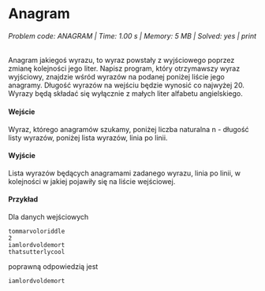 # Anagram
###### Problem code: ANAGRAM \| Time: 1.00 s \| Memory: 5 MB \| Solved: yes \| print

Anagram jakiegoś wyrazu, to wyraz powstały z wyjściowego poprzez zmianę kolejności jego liter. Napisz program, który otrzymawszy wyraz wyjściowy, znajdzie wśród wyrazów na podanej poniżej liście jego anagramy. Długość wyrazów na wejściu będzie wynosić co najwyżej 20. Wyrazy będą składać się wyłącznie z małych liter alfabetu angielskiego.

#### Wejście
Wyraz, którego anagramów szukamy, poniżej liczba naturalna n - długość listy wyrazów, poniżej lista wyrazów, linia po linii.

#### Wyjście
Lista wyrazów będących anagramami zadanego wyrazu, linia po linii, w kolejności w jakiej pojawiły się na liście wejściowej.

#### Przykład
Dla danych wejściowych

```
tommarvoloriddle
2
iamlordvoldemort
thatsutterlycool
```
poprawną odpowiedzią jest
```
iamlordvoldemort
```
